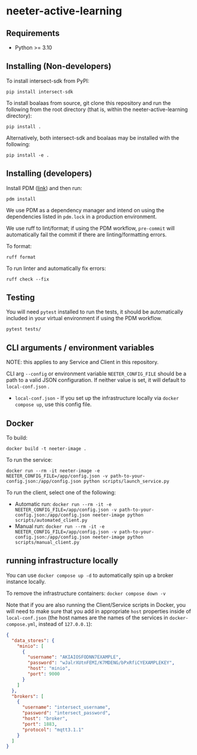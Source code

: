 # neeter-active-learning

## Requirements

- Python >= 3.10

## Installing (Non-developers)

To install intersect-sdk from PyPI:

`pip install intersect-sdk`

To install boalaas from source, git clone this repository and run the following from the root directory (that is, within the neeter-active-learning directory):

`pip install .`

Alternatively, both intersect-sdk and boalaas may be installed with the following:

`pip install -e .`

## Installing (developers)

Install PDM ([link](https://pdm-project.org/en/latest/#installation)) and then run:

`pdm install`

We use PDM as a dependency manager and intend on using the dependencies listed in `pdm.lock` in a production environment.

We use ruff to lint/format; if using the PDM workflow, `pre-commit` will automatically fail the commit if there are linting/formatting errors.

To format:

`ruff format`

To run linter and automatically fix errors:

`ruff check --fix`

## Testing

You will need `pytest` installed to run the tests, it should be automatically included in your virtual environment if using the PDM workflow.

`pytest tests/`

## CLI arguments / environment variables

NOTE: this applies to any Service and Client in this repository.

CLI arg `--config` or environment variable `NEETER_CONFIG_FILE` should be a path to a valid JSON configuration. If neither value is set, it will default to `local-conf.json` .

- `local-conf.json` - If you set up the infrastructure locally via `docker compose up`, use this config file.

## Docker

To build:

`docker build -t neeter-image .`

To run the service:

`docker run --rm -it neeter-image -e NEETER_CONFIG_FILE=/app/config.json -v path-to-your-config.json:/app/config.json python scripts/launch_service.py`

To run the client, select one of the following:

- Automatic run: `docker run --rm -it -e NEETER_CONFIG_FILE=/app/config.json -v path-to-your-config.json:/app/config.json neeter-image python scripts/automated_client.py`
- Manual run: `docker run --rm -it -e NEETER_CONFIG_FILE=/app/config.json -v path-to-your-config.json:/app/config.json neeter-image python scripts/manual_client.py`

## running infrastructure locally

You can use `docker compose up -d` to automatically spin up a broker instance locally.

To remove the infrastructure containers: `docker compose down -v`

Note that if you are also running the Client/Service scripts in Docker, you will need to make sure that you add in appropriate `host` properties inside of `local-conf.json` (the host names are the names of the services in `docker-compose.yml`, instead of `127.0.0.1`):

```json
{
  "data_stores": {
    "minio": [
      {
        "username": "AKIAIOSFODNN7EXAMPLE",
        "password": "wJalrXUtnFEMI/K7MDENG/bPxRfiCYEXAMPLEKEY",
        "host": "minio",
        "port": 9000
      }
    ]
  },
  "brokers": [
    {
      "username": "intersect_username",
      "password": "intersect_password",
      "host": "broker",
      "port": 1883,
      "protocol": "mqtt3.1.1"
    }
  ]
}

```
